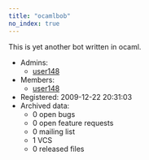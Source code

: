 ```yaml
---
title: "ocamlbob"
no_index: true
---
```


This is yet another bot written in ocaml.


* Admins:
  * [user148](/users/user148)
* Members:
  * [user148](/users/user148)
* Registered: 2009-12-22 20:31:03
* Archived data:
  * 0 open bugs
  * 0 open feature requests
  * 0 mailing list
  * 1 VCS
  * 0 released files
